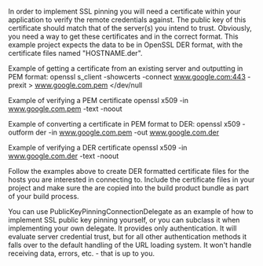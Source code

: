 In order to implement SSL pinning you will need a certificate within your application to verify the remote credentials against.
The public key of this certificate should match that of the server(s) you intend to trust. Obviously, you need a way to get these certificates and in the correct format. This example project expects the data to be in OpenSSL DER format, with the certificate files named "HOSTNAME.der".

Example of getting a certificate from an existing server and outputting in PEM format:
openssl s_client -showcerts -connect www.google.com:443 -prexit > www.google.com.pem </dev/null

Example of verifying a PEM certificate
openssl x509 -in www.google.com.pem -text -noout

Example of converting a certificate in PEM format to DER:
openssl x509 -outform der -in www.google.com.pem -out www.google.com.der

Example of verifying a DER certificate
openssl x509 -in www.google.com.der -text -noout


Follow the examples above to create DER formatted certificate files for the hosts you are interested in connecting to. Include the certificate files in your project and make sure the are copied into the build product bundle as part of your build process.

You can use PublicKeyPinningConnectionDelegate as an example of how to implement SSL public key pinning yourself, or you can subclass it when implementing your own delegate. It provides only authentication. It will evaluate server credential trust, but for all other authentication methods it falls over to the default handling of the URL loading system. It won't handle receiving data, errors, etc. - that is up to you.